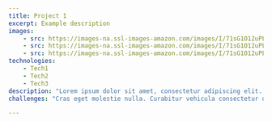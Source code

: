 ```yaml
---
title: Project 1
excerpt: Example description
images:
    - src: https://images-na.ssl-images-amazon.com/images/I/71sG1O12uPL.jpg
    - src: https://images-na.ssl-images-amazon.com/images/I/71sG1O12uPL.jpg
    - src: https://images-na.ssl-images-amazon.com/images/I/71sG1O12uPL.jpg
technologies:
    - Tech1
    - Tech2
    - Tech3
description: "Lorem ipsum dolor sit amet, consectetur adipiscing elit. Ut imperdiet luctus est. Quisque faucibus, quam et ornare vehicula, ex ipsum ultrices diam, quis hendrerit ipsum velit ut nisl. Proin lacinia enim at nisi fermentum porttitor. Mauris sed nisi non nibh pharetra tincidunt non vitae odio. Phasellus non lacus quis tellus scelerisque rhoncus. Quisque sagittis ultrices consequat."
challenges: "Cras eget molestie nulla. Curabitur vehicula consectetur ornare. Lorem ipsum dolor sit amet, consectetur adipiscing elit. Donec eu feugiat dolor. Fusce rutrum finibus augue, vitae sagittis ante vulputate ultrices. Nullam ac mollis odio. Vestibulum in velit a massa suscipit rhoncus. Nam nec varius nibh."

---
```


